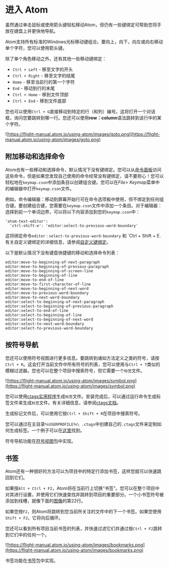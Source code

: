 # 进入 Atom

虽然通过单击鼠标或使用箭头键轻松移动Atom，但仍有一些键绑定可帮助您将手放在键盘上并更快地导航。

Atom支持所有标准的Windows光标移动键组合。要向上，向下，向左或向右移动单个字符，您可以使用箭头键。

除了单个角色移动之外，还有其他一些移动键绑定：
- `Ctrl + Left` - 移至文字的开头
- `Ctrl + Right` - 移至文字的结尾
- `Home` - 移至当前行的第一个字符
- `End` - 移动到行的末尾
- `Ctrl + Home` - 移到文件顶部
- `Ctrl + End` - 移到文件底部

您也可以使用`Ctrl + G`直接移动到特定的行（和列）编号。这将打开一个对话框，询问您要跳转到哪一行。您还可以使用**row：column**语法跳转到该行中的某个字符。

![https://flight-manual.atom.io/using-atom/images/goto.png](https://flight-manual.atom.io/using-atom/images/goto.png)

## 附加移动和选择命令

Atom也有一些移动和选择命令，默认情况下没有键绑定。您可以从[命令面板](https://flight-manual.atom.io/getting-started/sections/atom-basics/#command-palette)访问这些命令，但是如果您发现自己使用的命令经常没有键绑定，请不要担心！您可以轻松地在`keymap.cson`中添加条目以创建组合键。您可以在*File> Keymap*菜单中的编辑器中打开`keymap.cson`文件。

例如，命令编辑器：移动到屏幕开始行可在命令选项板中使用，但不绑定到任何组合键。要创建组合键，您需要在`keymap.cson`文件中添加一个条目。对于编辑器：选择到前一个单词边界，可以将以下内容添加到您的`keymap.cson`中：

```
'atom-text-editor':
  'ctrl-shift-e': 'editor:select-to-previous-word-boundary'
```

这将绑定命令`editor：select-to-previous-word-boundary` 和 `Ctrl + Shift + E.有关自定义键绑定的详细信息，请参阅[自定义键绑定](https://flight-manual.atom.io/using-atom/sections/basic-customization/#customizing-keybindings)。

以下是默认情况下没有键盘快捷键的移动和选择命令列表：

```
editor:move-to-beginning-of-next-paragraph
editor:move-to-beginning-of-previous-paragraph
editor:move-to-beginning-of-screen-line
editor:move-to-beginning-of-line
editor:move-to-end-of-line
editor:move-to-first-character-of-line
editor:move-to-beginning-of-next-word
editor:move-to-previous-word-boundary
editor:move-to-next-word-boundary
editor:select-to-beginning-of-next-paragraph
editor:select-to-beginning-of-previous-paragraph
editor:select-to-end-of-line
editor:select-to-beginning-of-line
editor:select-to-beginning-of-next-word
editor:select-to-next-word-boundary
editor:select-to-previous-word-boundary
```

## 按符号导航

您还可以使用符号视图进行更多信息。要跳转到诸如方法定义之类的符号，请按`Ctrl + R`。这会打开当前文件中所有符号的列表，您可以使用与`Ctrl + T`类似的模糊过滤器。您也可以在整个项目中搜索符号，但它需要一个`标签`文件。

![https://flight-manual.atom.io/using-atom/images/symbol.png](https://flight-manual.atom.io/using-atom/images/symbol.png)

您可以使用[ctags实用程序](https://ctags.io/)生成`标签`文件。安装完成后，可以通过运行命令生成标签文件来生成`标签`文件。有关详细信息，请参阅[ctags文档](https://docs.ctags.io/en/latest/)。

生成标记文件后，可以使用它按`Ctrl + Shift + R`在项目中搜索符号。

您可以通过在主目录`％USERPROFILE％\ .ctags`中创建自己的`.ctags`文件来定制如何生成标签。一个例子可以在[这里](https://github.com/atom/symbols-view/blob/master/lib/ctags-config)找到。

符号导航功能在[符号视图](https://github.com/atom/symbols-view)包中实现。

## 书签

Atom还有一种很好的方法可以为项目中的特定行添加书签，这样您就可以快速跳回到它们。

如果按`Alt + Ctrl + F2`，Atom将在当前行上切换“书签”。您可以在整个项目中对其进行设置，并使用它们快速查找并跳转到项目的重要部分。一个小书签符号被添加到线槽，就像下面的[图像](https://flight-manual.atom.io/using-atom/sections/moving-in-atom/#bookmarks-image)的第22行。

如果您按`F2`，则Atom将跳转到您当前所关注的文件中的下一个书签。如果您使用`Shift + F2`，它将向后循环。

您还可以看到所有项目当前书签的列表，并快速过滤它们并通过按`Ctrl + F2`跳转到它们中的任何一个。

![https://flight-manual.atom.io/using-atom/images/bookmarks.png](https://flight-manual.atom.io/using-atom/images/bookmarks.png)

书签功能在[书签](https://github.com/atom/bookmarks)包中实现。
